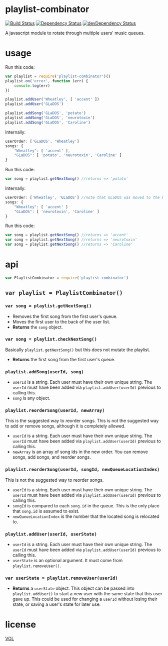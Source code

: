 playlist-combinator
===================

[![Build Status](https://travis-ci.org/ArtskydJ/playlist-combinator.svg)](https://travis-ci.org/ArtskydJ/playlist-combinator)
[![Dependency Status](https://david-dm.org/ArtskydJ/playlist-combinator.svg)](https://david-dm.org/ArtskydJ/playlist-combinator)
[![devDependency Status](https://david-dm.org/ArtskydJ/playlist-combinator/dev-status.svg)](https://david-dm.org/ArtskydJ/playlist-combinator#info=devDependencies)

A javascript module to rotate through multiple users' music queues.

# usage

Run this code:
```js
var playlist = require('playlist-combinator')()
playlist.on('error', function (err) {
	console.log(err)
})

playlist.addUser('Wheatley', [ 'accent' ])
playlist.addUser('GLaDOS')

playlist.addSong('GLaDOS', 'potato')
playlist.addSong('GLaDOS', 'neurotoxin')
playlist.addSong('GLaDOS', 'Caroline')
```

Internally:
```js
userOrder: ['GLaDOS', 'Wheatley']
songs: {
	"Wheatley": [ 'accent' ],
	"GLaDOS": [ 'potato', 'neurotoxin', 'Caroline' ]
}
```

Run this code:
```js
var song = playlist.getNextSong() //returns => 'potato'
```

Internally:
```js
userOrder: ['Wheatley', 'GLaDOS'] //note that GLaDOS was moved to the back; and it's Wheatley's turn next
songs: {
	"Wheatley": [ 'accent' ]
	"GLaDOS": [ 'neurotoxin', 'Caroline' ]
}
```

Run this code:
```js
var song = playlist.getNextSong() //returns => 'accent'
var song = playlist.getNextSong() //returns => 'neurotoxin'
var song = playlist.getNextSong() //returns => 'Caroline'
```


# api

```js
var PlaylistCombinator = require('playlist-combinator')
```

## `var playlist = PlaylistCombinator()`

### `var song = playlist.getNextSong()`

- Removes the first song from the first user's queue.
- Moves the first user to the back of the user list.
- **Returns** the `song` object.

### `var song = playlist.checkNextSong()`

Basically `playlist.getNextSong()` but this does not mutate the playlist.

- **Returns** the first song from the first user's queue.

### `playlist.addSong(userId, song)`

- `userId` is a string. Each user must have their own unique string. The `userId` must have been added via `playlist.addUser(userId)` previous to calling this.
- `song` is any object.

### `playlist.reorderSong(userId, newArray)`

This is the suggested way to reorder songs. This is not the suggested way to add or remove songs, although it is completely allowed.

- `userId` is a string. Each user must have their own unique string. The `userId` must have been added via `playlist.addUser(userId)` previous to calling this.
- `newArray` is an array of song ids in the new order. You can remove songs, add songs, and reorder songs.

### `playlist.reorderSong(userId, songId, newQueueLocationIndex)`

This is not the suggested way to reorder songs.

- `userId` is a string. Each user must have their own unique string. The `userId` must have been added via `playlist.addUser(userId)` previous to calling this.
- `songId` is compared to each `song.id` in the queue. This is the only place that `song.id` is assumed to exist.
- `newQueueLocationIndex` is the number that the located song is relocated to.

### `playlist.addUser(userId, userState)`

- `userId` is a string. Each user must have their own unique string. The `userId` must have been added via `playlist.addUser(userId)` previous to calling this.
- `userState` is an optional argument. It must come from `playlist.removeUser()`.

### `var userState = playlist.removeUser(userId)`

- **Returns** a `userState` object. This object can be passed into `playlist.addUser()` to start a new user with the same state that this user gave up. This could be used for changing a `userId` without losing their state, or saving a user's state for later use.

# license

[VOL](http://veryopenlicense.com)
